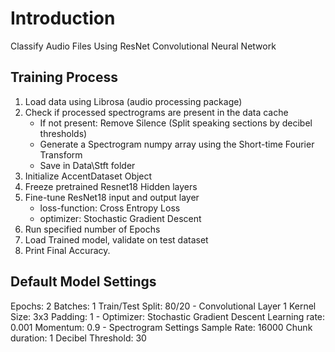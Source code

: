 # Introduction

Classify Audio Files Using ResNet Convolutional Neural Network

## Training Process

1. Load data using Librosa (audio processing package)
2. Check if processed spectrograms are present in the data cache
    - If not present: Remove Silence (Split speaking sections by decibel thresholds)
    - Generate a Spectrogram numpy array using the Short-time Fourier Transform
    - Save in Data\Stft folder
3. Initialize AccentDataset Object
4. Freeze pretrained Resnet18 Hidden layers
5. Fine-tune ResNet18 input and output layer
    - loss-function: Cross Entropy Loss
    - optimizer: Stochastic Gradient Descent
6. Run specified number of Epochs
7. Load Trained model, validate on test dataset
8. Print Final Accuracy.

## Default Model Settings

Epochs: 2
Batches: 1 
Train/Test Split: 80/20
        - Convolutional Layer 1
Kernel Size: 3x3
Padding: 1
        - Optimizer: Stochastic Gradient Descent
Learning rate: 0.001
Momentum: 0.9
        - Spectrogram Settings
Sample Rate: 16000 
Chunk duration: 1 
Decibel Threshold: 30 
